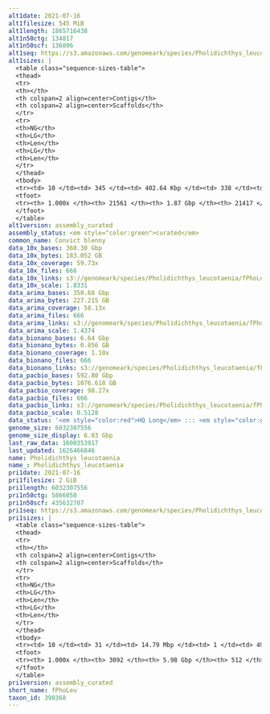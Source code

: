 ```yaml
---
alt1date: 2021-07-16
alt1filesize: 545 MiB
alt1length: 1865716438
alt1n50ctg: 134817
alt1n50scf: 136096
alt1seq: https://s3.amazonaws.com/genomeark/species/Pholidichthys_leucotaenia/fPhoLeu1/assembly_curated/fPhoLeu1.alt.cur.20210716.fasta.gz
alt1sizes: |
  <table class="sequence-sizes-table">
  <thead>
  <tr>
  <th></th>
  <th colspan=2 align=center>Contigs</th>
  <th colspan=2 align=center>Scaffolds</th>
  </tr>
  <tr>
  <th>NG</th>
  <th>LG</th>
  <th>Len</th>
  <th>LG</th>
  <th>Len</th>
  </tr>
  </thead>
  <tbody>
  <tr><td> 10 </td><td> 345 </td><td> 402.64 Kbp </td><td> 338 </td><td> 407.13 Kbp </td></tr>  <tr><td> 20 </td><td> 894 </td><td> 292.31 Kbp </td><td> 881 </td><td> 295.16 Kbp </td></tr>  <tr><td> 30 </td><td> 1627 </td><td> 223.33 Kbp </td><td> 1607 </td><td> 225.41 Kbp </td></tr>  <tr><td> 40 </td><td> 2577 </td><td> 173.94 Kbp </td><td> 2548 </td><td> 175.64 Kbp </td></tr>  <tr style="background-color:#cccccc;"><td> 50 </td><td> 3800 </td><td> 134.82 Kbp </td><td> 3760 </td><td> 136.10 Kbp </td></tr>  <tr><td> 60 </td><td> 5378 </td><td> 103.86 Kbp </td><td> 5325 </td><td> 104.65 Kbp </td></tr>  <tr><td> 70 </td><td> 7466 </td><td> 77.06 Kbp </td><td> 7396 </td><td> 77.67 Kbp </td></tr>  <tr><td> 80 </td><td> 10324 </td><td> 55.33 Kbp </td><td> 10232 </td><td> 55.73 Kbp </td></tr>  <tr><td> 90 </td><td> 14419 </td><td> 37.83 Kbp </td><td> 14306 </td><td> 37.98 Kbp </td></tr>  <tr><td> 100 </td><td> 21560 </td><td> 203  bp </td><td> 21416 </td><td> 203  bp </td></tr>  </tbody>
  <tfoot>
  <tr><th> 1.000x </th><th> 21561 </th><th> 1.87 Gbp </th><th> 21417 </th><th> 1.87 Gbp </th></tr>
  </tfoot>
  </table>
alt1version: assembly_curated
assembly_status: <em style="color:green">curated</em>
common_name: Convict blenny
data_10x_bases: 360.30 Gbp
data_10x_bytes: 183.052 GB
data_10x_coverage: 59.73x
data_10x_files: 666
data_10x_links: s3://genomeark/species/Pholidichthys_leucotaenia/fPhoLeu1/genomic_data/10x/<br>
data_10x_scale: 1.8331
data_arima_bases: 350.68 Gbp
data_arima_bytes: 227.215 GB
data_arima_coverage: 58.13x
data_arima_files: 666
data_arima_links: s3://genomeark/species/Pholidichthys_leucotaenia/fPhoLeu1/genomic_data/arima/<br>
data_arima_scale: 1.4374
data_bionano_bases: 6.64 Gbp
data_bionano_bytes: 0.856 GB
data_bionano_coverage: 1.10x
data_bionano_files: 666
data_bionano_links: s3://genomeark/species/Pholidichthys_leucotaenia/fPhoLeu1/genomic_data/bionano/<br>
data_pacbio_bases: 592.80 Gbp
data_pacbio_bytes: 1076.618 GB
data_pacbio_coverage: 98.27x
data_pacbio_files: 666
data_pacbio_links: s3://genomeark/species/Pholidichthys_leucotaenia/fPhoLeu1/genomic_data/pacbio/<br>
data_pacbio_scale: 0.5128
data_status: '<em style="color:red">HQ Long</em> ::: <em style="color:green">Long</em> ::: <em style="color:green">Short</em> ::: <em style="color:green">Phasing</em> ::: <em style="color:green">Scaffolding</em>'
genome_size: 6032307556
genome_size_display: 6.03 Gbp
last_raw_data: 1600353917
last_updated: 1626466846
name: Pholidichthys leucotaenia
name_: Pholidichthys_leucotaenia
pri1date: 2021-07-16
pri1filesize: 2 GiB
pri1length: 6032307556
pri1n50ctg: 5866050
pri1n50scf: 435632707
pri1seq: https://s3.amazonaws.com/genomeark/species/Pholidichthys_leucotaenia/fPhoLeu1/assembly_curated/fPhoLeu1.pri.cur.20210716.fasta.gz
pri1sizes: |
  <table class="sequence-sizes-table">
  <thead>
  <tr>
  <th></th>
  <th colspan=2 align=center>Contigs</th>
  <th colspan=2 align=center>Scaffolds</th>
  </tr>
  <tr>
  <th>NG</th>
  <th>LG</th>
  <th>Len</th>
  <th>LG</th>
  <th>Len</th>
  </tr>
  </thead>
  <tbody>
  <tr><td> 10 </td><td> 31 </td><td> 14.79 Mbp </td><td> 1 </td><td> 492.90 Mbp </td></tr>  <tr><td> 20 </td><td> 79 </td><td> 11.01 Mbp </td><td> 2 </td><td> 492.01 Mbp </td></tr>  <tr><td> 30 </td><td> 139 </td><td> 9.16 Mbp </td><td> 3 </td><td> 481.60 Mbp </td></tr>  <tr><td> 40 </td><td> 212 </td><td> 7.38 Mbp </td><td> 4 </td><td> 467.51 Mbp </td></tr>  <tr style="background-color:#cccccc;"><td> 50 </td><td> 303 </td><td style="background-color:#88ff88;"> 5.87 Mbp </td><td> 6 </td><td style="background-color:#88ff88;"> 435.63 Mbp </td></tr>  <tr><td> 60 </td><td> 415 </td><td> 4.78 Mbp </td><td> 7 </td><td> 429.46 Mbp </td></tr>  <tr><td> 70 </td><td> 560 </td><td> 3.58 Mbp </td><td> 9 </td><td> 358.93 Mbp </td></tr>  <tr><td> 80 </td><td> 758 </td><td> 2.56 Mbp </td><td> 10 </td><td> 333.31 Mbp </td></tr>  <tr><td> 90 </td><td> 1067 </td><td> 1.41 Mbp </td><td> 12 </td><td> 306.32 Mbp </td></tr>  <tr><td> 100 </td><td> 3091 </td><td> 55  bp </td><td> 511 </td><td> 766  bp </td></tr>  </tbody>
  <tfoot>
  <tr><th> 1.000x </th><th> 3092 </th><th> 5.98 Gbp </th><th> 512 </th><th> 6.03 Gbp </th></tr>
  </tfoot>
  </table>
pri1version: assembly_curated
short_name: fPhoLeu
taxon_id: 390368
---
```

